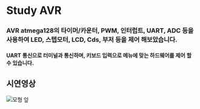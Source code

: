 # Study AVR
### AVR atmega128의 타이머/카운터, PWM, 인터럽트, UART, ADC 등을 사용하여 LED, 스텝모터, LCD, Cds, 부저 등을 제어 해보았습니다.
#### UART 통신으로 터미널과 통신하며, 키보드 입력으로 메뉴에 맞는 하드웨어를 제어 할 수 있습니다.


## 시연영상
![모형 앞](/readmeFile/SmartBuilding_QRCode.png)

